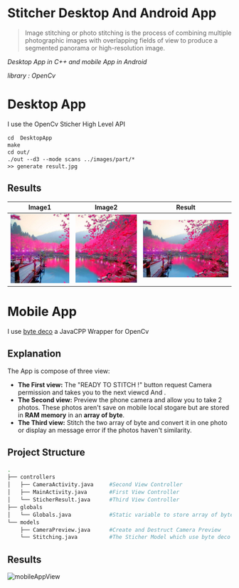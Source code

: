 # Stitcher Desktop And Android App

>Image stitching or photo stitching is the process of combining multiple photographic images with overlapping fields of view to produce a segmented panorama or high-resolution image.

*Desktop App in C++ and mobile App in Android*

*library : OpenCv*

# Desktop App

I use the OpenCv Sticher High Level API

```
cd  DesktopApp
make
cd out/
./out --d3 --mode scans ../images/part/*
>> generate result.jpg
```
## Results
| Image1 | Image2 | Result |
|:------:|:-------:|:------:|
|![img1](DesktopApp/images/part/part1.jpg)|![img2](DesktopApp/images/part/part2.jpg)|![result](documentation/result.jpg)

# Mobile App

I use [byte deco](http://bytedeco.org/) a JavaCPP Wrapper for OpenCv

## Explanation
The App is compose of three view:

- **The First view:** The "READY TO STITCH !" button request Camera permission and takes you to the next viewcd And .
- **The Second view:** Preview the phone camera and allow you to take 2 photos. These photos aren't save on mobile local stogare but are stored in **RAM memory** in an **array of byte**.
- **The Third view:** Stitch the two array of byte and convert it in one photo or display an message error if the photos haven't similarity.

## Project Structure
```bash
.
├── controllers
│   ├── CameraActivity.java     #Second View Controller
│   ├── MainActivity.java       #First View Controller
│   └── SticherResult.java      #Third View Controller
├── globals
│   └── Globals.java            #Static variable to store array of byte images
└── models
    ├── CameraPreview.java      #Create and Destruct Camera Preview 
    └── Stitching.java          #The Sticher Model which use byte deco Sticher High Level API Wrapper
````

## Results
![mobileAppView](documentation/mobileApp.gif)
